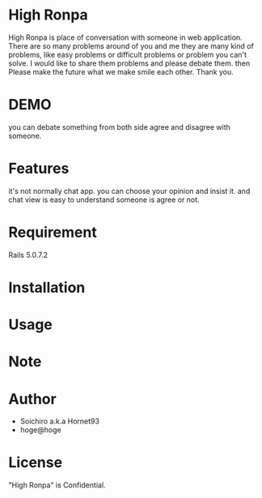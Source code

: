 # High Ronpa
High Ronpa is place of conversation with someone in web application.
There are so many problems around of you and me they are many kind of problems, like easy problems or difficult problems or problem you can't solve. I would like to share them problems and please debate them. 
then Please make the future what we make smile each other.
Thank you.

 
# DEMO
 you can debate something from both side agree and disagree with someone.

 
# Features
 it's not normally chat app. you can choose your opinion and insist it. 
 and chat view is easy to understand someone is agree or not.
 
# Requirement
 Rails 5.0.7.2
 
# Installation
 
# Usage
 

 
# Note
 
 
# Author
* Soichiro a.k.a Hornet93
* hoge@hoge
 
# License
 
"High Ronpa" is Confidential.